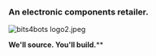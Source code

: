 ### An electronic components retailer. ### 

![bits4bots logo2.jpeg](https://bitbucket.org/repo/48R4X/images/4106959466-bits4bots%20logo2.jpeg)

**We'll source. You'll build.****